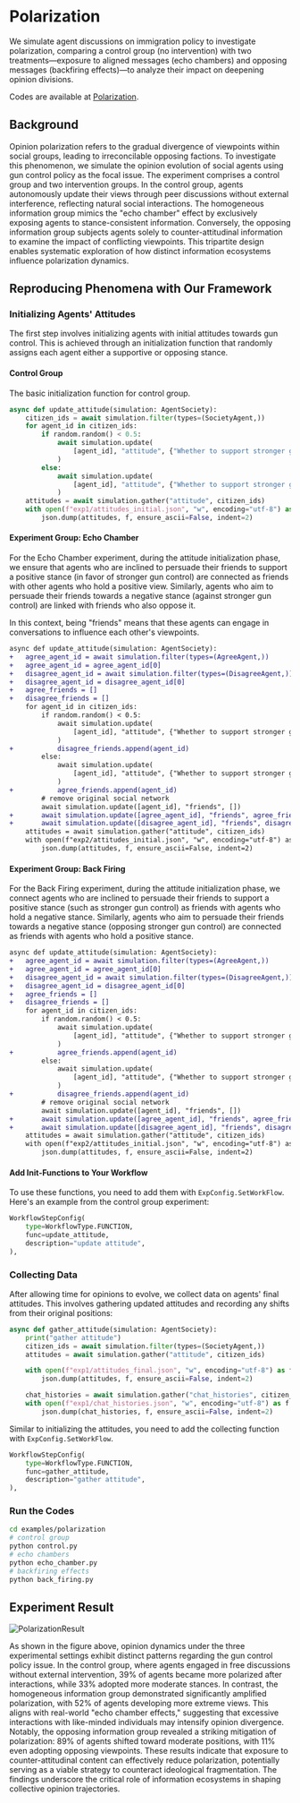# Polarization

We simulate agent discussions on immigration policy to investigate polarization, comparing a control group (no intervention) with two treatments—exposure to aligned messages (echo chambers) and opposing messages (backfiring effects)—to analyze their impact on deepening opinion divisions.

Codes are available at [Polarization](https://github.com/tsinghua-fib-lab/agentsociety/tree/main/examples/polarization).

## Background

Opinion polarization refers to the gradual divergence of viewpoints within social groups, leading to irreconcilable opposing factions. To investigate this phenomenon, we simulate the opinion evolution of social agents using gun control policy as the focal issue. The experiment comprises a control group and two intervention groups. In the control group, agents autonomously update their views through peer discussions without external interference, reflecting natural social interactions. The homogeneous information group mimics the "echo chamber" effect by exclusively exposing agents to stance-consistent information. Conversely, the opposing information group subjects agents solely to counter-attitudinal information to examine the impact of conflicting viewpoints. This tripartite design enables systematic exploration of how distinct information ecosystems influence polarization dynamics.

## Reproducing Phenomena with Our Framework 

### Initializing Agents' Attitudes

The first step involves initializing agents with initial attitudes towards gun control. This is achieved through an initialization function that randomly assigns each agent either a supportive or opposing stance. 

#### Control Group

The basic initialization function for control group.

```python
async def update_attitude(simulation: AgentSociety):
    citizen_ids = await simulation.filter(types=(SocietyAgent,))
    for agent_id in citizen_ids:
        if random.random() < 0.5:
            await simulation.update(
                [agent_id], "attitude", {"Whether to support stronger gun control?": 3}
            )
        else:
            await simulation.update(
                [agent_id], "attitude", {"Whether to support stronger gun control?": 7}
            )
    attitudes = await simulation.gather("attitude", citizen_ids)
    with open(f"exp1/attitudes_initial.json", "w", encoding="utf-8") as f:
        json.dump(attitudes, f, ensure_ascii=False, indent=2)
```

#### Experiment Group: Echo Chamber

For the Echo Chamber experiment, during the attitude initialization phase, we ensure that agents who are inclined to persuade their friends to support a positive stance (in favor of stronger gun control) are connected as friends with other agents who hold a positive view. Similarly, agents who aim to persuade their friends towards a negative stance (against stronger gun control) are linked with friends who also oppose it. 

In this context, being "friends" means that these agents can engage in conversations to influence each other's viewpoints.

```diff
async def update_attitude(simulation: AgentSociety):
+   agree_agent_id = await simulation.filter(types=(AgreeAgent,))
+   agree_agent_id = agree_agent_id[0]
+   disagree_agent_id = await simulation.filter(types=(DisagreeAgent,))
+   disagree_agent_id = disagree_agent_id[0]
+   agree_friends = []
+   disagree_friends = []
    for agent_id in citizen_ids:
        if random.random() < 0.5:
            await simulation.update(
                [agent_id], "attitude", {"Whether to support stronger gun control?": 3}
            )
+           disagree_friends.append(agent_id)
        else:
            await simulation.update(
                [agent_id], "attitude", {"Whether to support stronger gun control?": 7}
            )
+           agree_friends.append(agent_id)
        # remove original social network
        await simulation.update([agent_id], "friends", [])
+       await simulation.update([agree_agent_id], "friends", agree_friends)
+       await simulation.update([disagree_agent_id], "friends", disagree_friends)
    attitudes = await simulation.gather("attitude", citizen_ids)
    with open(f"exp2/attitudes_initial.json", "w", encoding="utf-8") as f:
        json.dump(attitudes, f, ensure_ascii=False, indent=2)
```

#### Experiment Group: Back Firing

For the Back Firing experiment, during the attitude initialization phase, we connect agents who are inclined to persuade their friends to support a positive stance (such as stronger gun control) as friends with agents who hold a negative stance. Similarly, agents who aim to persuade their friends towards a negative stance (opposing stronger gun control) are connected as friends with agents who hold a positive stance.

```diff
async def update_attitude(simulation: AgentSociety):
+   agree_agent_id = await simulation.filter(types=(AgreeAgent,))
+   agree_agent_id = agree_agent_id[0]
+   disagree_agent_id = await simulation.filter(types=(DisagreeAgent,))
+   disagree_agent_id = disagree_agent_id[0]
+   agree_friends = []
+   disagree_friends = []
    for agent_id in citizen_ids:
        if random.random() < 0.5:
            await simulation.update(
                [agent_id], "attitude", {"Whether to support stronger gun control?": 3}
            )
+           agree_friends.append(agent_id)
        else:
            await simulation.update(
                [agent_id], "attitude", {"Whether to support stronger gun control?": 7}
            )
+           disagree_friends.append(agent_id)
        # remove original social network
        await simulation.update([agent_id], "friends", [])
+       await simulation.update([agree_agent_id], "friends", agree_friends)
+       await simulation.update([disagree_agent_id], "friends", disagree_friends)
    attitudes = await simulation.gather("attitude", citizen_ids)
    with open(f"exp2/attitudes_initial.json", "w", encoding="utf-8") as f:
        json.dump(attitudes, f, ensure_ascii=False, indent=2)
```

#### Add Init-Functions to Your Workflow

To use these functions, you need to add them with `ExpConfig.SetWorkFlow`. Here's an example from the control group experiment:

```python
WorkflowStepConfig(
    type=WorkflowType.FUNCTION,
    func=update_attitude,
    description="update attitude",
),
```
### Collecting Data

After allowing time for opinions to evolve, we collect data on agents' final attitudes. This involves gathering updated attitudes and recording any shifts from their original positions:

```python
async def gather_attitude(simulation: AgentSociety):
    print("gather attitude")
    citizen_ids = await simulation.filter(types=(SocietyAgent,))
    attitudes = await simulation.gather("attitude", citizen_ids)

    with open(f"exp1/attitudes_final.json", "w", encoding="utf-8") as f:
        json.dump(attitudes, f, ensure_ascii=False, indent=2)

    chat_histories = await simulation.gather("chat_histories", citizen_ids)
    with open(f"exp1/chat_histories.json", "w", encoding="utf-8") as f:
        json.dump(chat_histories, f, ensure_ascii=False, indent=2)
```

Similar to initializing the attitudes, you need to add the collecting function with `ExpConfig.SetWorkFlow`. 

```python
WorkflowStepConfig(
    type=WorkflowType.FUNCTION,
    func=gather_attitude,
    description="gather attitude",
),
```

### Run the Codes

```bash
cd examples/polarization
# control group
python control.py
# echo chambers
python echo_chamber.py
# backfiring effects
python back_firing.py
```

## Experiment Result

![PolarizationResult](../_static/04-polarization-result.png)

As shown in the figure above, opinion dynamics under the three experimental settings exhibit distinct patterns regarding the gun control policy issue. In the control group, where agents engaged in free discussions without external intervention, 39% of agents became more polarized after interactions, while 33% adopted more moderate stances. In contrast, the homogeneous information group demonstrated significantly amplified polarization, with 52% of agents developing more extreme views. This aligns with real-world "echo chamber effects," suggesting that excessive interactions with like-minded individuals may intensify opinion divergence. Notably, the opposing information group revealed a striking mitigation of polarization: 89% of agents shifted toward moderate positions, with 11% even adopting opposing viewpoints. These results indicate that exposure to counter-attitudinal content can effectively reduce polarization, potentially serving as a viable strategy to counteract ideological fragmentation. The findings underscore the critical role of information ecosystems in shaping collective opinion trajectories.
